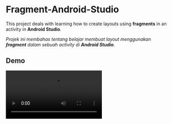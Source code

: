 # Fragment-Android-Studio
This project deals with learning how to create layouts using **fragments** in an activity in **Android Studio**.

*Projek ini membahas tentang belajar membuat layout menggunakan **fragment** dalam sebuah activity di **Android Studio**.*


## Demo
![Demo](https://github.com/imam932/Fragment-Android-Studio/blob/master/video/Screenrecord_2018-01-31-10-20-44.mp4)